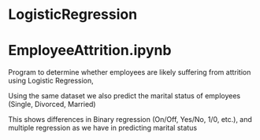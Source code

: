 # LogisticRegression

# EmployeeAttrition.ipynb

Program to determine whether employees are likely suffering from attrition using Logistic Regression,

Using the same dataset we also predict the marital status of employees (Single, Divorced, Married)

This shows differences in Binary regression (On/Off, Yes/No, 1/0, etc.), and multiple regression as we have in
predicting marital status
